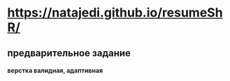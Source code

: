 # https://natajedi.github.io/resumeShR/ 
## предварительное задание 
#### верстка валидная, адаптивная
